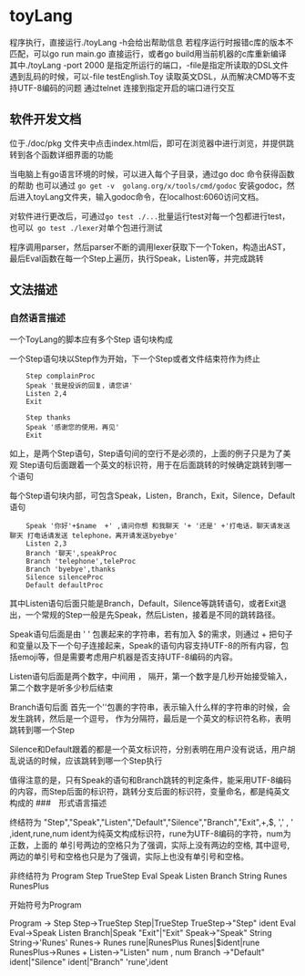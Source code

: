 # toyLang

程序执行，直接运行./toyLang -h会给出帮助信息
若程序运行时报错c库的版本不匹配，可以go run main.go 直接运行，或者go build用当前机器的c库重新编译
其中./toyLang -port 2000 是指定所运行的端口，-file是指定所读取的DSL文件
遇到乱码的时候，可以-file testEnglish.Toy 读取英文DSL，从而解决CMD等不支持UTF-8编码的问题
通过telnet 连接到指定开启的端口进行交互
## 软件开发文档
位于./doc/pkg 文件夹中点击index.html后，即可在浏览器中进行浏览，并提供跳转到各个函数详细界面的功能

当电脑上有go语言环境的时候，可以进入每个子目录，通过go doc 命令获得函数的帮助
也可以通过  `go get -v  golang.org/x/tools/cmd/godoc` 安装godoc，然后进入toyLang文件夹，输入godoc命令，在localhost:6060访问文档。

对软件进行更改后，可通过`go test ./...`批量运行test对每一个包都进行test，也可以` go test ./lexer`对单个包进行测试

程序调用parser，然后parser不断的调用lexer获取下一个Token，构造出AST，最后Eval函数在每一个Step上遍历，执行Speak，Listen等，并完成跳转
## 文法描述
### 自然语言描述
一个ToyLang的脚本应有多个Step 语句块构成

一个Step语句块以Step作为开始，下一个Step或者文件结束符作为终止
```
	Step complainProc
	Speak '我是投诉的回复，请您讲'
	Listen 2,4
	Exit

	Step thanks
	Speak '感谢您的使用，再见'
	Exit
```
如上，是两个Step语句，Step语句间的空行不是必须的，上面的例子只是为了美观
Step语句后面跟着一个英文的标识符，用于在后面跳转的时候确定跳转到哪一个语句

每个Step语句块内部，可包含Speak，Listen，Branch，Exit，Silence，Default语句

```
	Speak '你好'+$name  +' ,请问你想 和我聊天 '+ '还是' +'打电话，聊天请发送 聊天 打电话请发送 telephone，离开请发送byebye'
	Listen 2,3
	Branch '聊天',speakProc
	Branch 'telephone',teleProc
	Branch 'byebye',thanks
	Silence silenceProc
	Default defaultProc
```
其中Listen语句后面只能是Branch，Default，Silence等跳转语句，或者Exit退出，一个常规的Step一般是先Speak，然后Listen，接着是不同的跳转路径。

Speak语句后面是由 ' ' 包裹起来的字符串，若有加入 $的需求，则通过 + 把句子和变量以及下一个句子连接起来，Speak的语句内容支持UTF-8的所有内容，包括emoji等，但是需要考虑用户机器是否支持UTF-8编码的内容。

Listen语句后面是两个数字，中间用 ， 隔开，第一个数字是几秒开始接受输入，第二个数字是听多少秒后结束

Branch语句后面 首先一个''包裹的字符串，表示输入什么样的字符串的时候，会发生跳转，然后是一个逗号， 作为分隔符，最后是一个英文的标识符名称，表明跳转到哪一个Step

Silence和Default跟着的都是一个英文标识符，分别表明在用户没有说话，用户胡乱说话的时候，应该跳转到哪一个Step执行

值得注意的是，只有Speak的语句和Branch跳转的判定条件，能采用UTF-8编码的内容，而Step后面的标识符，跳转分支后面的标识符，变量命名，都是纯英文构成的
###　形式语言描述


终结符为 "Step","Speak","Listen","Default","Silence","Branch","Exit",+,$,  ','   , '  ,ident,rune,num ident为纯英文构成标识符，rune为UTF-8编码的字符，num为正数，上面的 单引号两边的空格只为了强调，实际上没有两边的空格, 其中逗号, 两边的单引号和空格也只是为了强调，实际上也没有单引号和空格。

非终结符为 Program Step TrueStep Eval Speak Listen Branch String Runes RunesPlus

开始符号为Program

Program -> Step
Step->TrueStep Step|TrueStep
TrueStep->"Step" ident Eval
Eval->Speak Listen Branch|Speak "Exit"|"Exit"
Speak->"Speak" String
String->'Runes'
Runes-> Runes rune|RunesPlus Runes|$ident|rune
RunesPlus->Runes +
Listen->"Listen" num , num
Branch ->"Default" ident|"Silence" ident|"Branch" 'rune',ident
